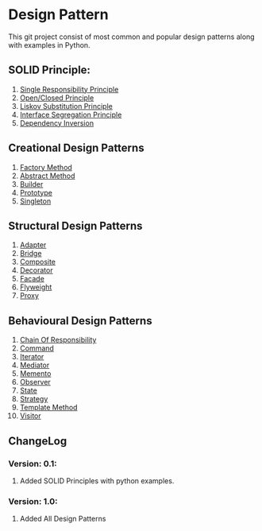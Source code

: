 # Design Pattern

This git project consist of most common and popular 
design patterns along with examples in Python.

## SOLID Principle:

1. [Single Responsibility Principle](./SOLID/1.Single_Reponsibility_Principle)
2. [Open/Closed Principle](./SOLID/2.Open_Close_Principle)
3. [Liskov Substitution Principle](./SOLID/3.Liskov_Substitution_Principle)
4. [Interface Segregation Principle](./SOLID/4.Interface_Segregation_Principle)
5. [Dependency Inversion](./SOLID/5.Dependency_Inversion_Principle)


## Creational Design Patterns

1. [Factory Method](./Creational_Design_Patterns/1.Factory_Method)
2. [Abstract Method](./Creational_Design_Patterns/2.Abstract_Factory)
3. [Builder](./Creational_Design_Patterns/3.Builder)
4. [Prototype](./Creational_Design_Patterns/4.Prototype)
5. [Singleton](./Creational_Design_Patterns/5.Singleton)


## Structural Design Patterns

1. [Adapter](./Structural_Design_Patterns/1.Adapter)
2. [Bridge](./Structural_Design_Patterns/2.Bridge)
3. [Composite](./Structural_Design_Patterns/3.Composite)
4. [Decorator](./Structural_Design_Patterns/4.Decorator)
5. [Facade](./Structural_Design_Patterns/5.Facade)
6. [Flyweight](./Structural_Design_Patterns/6.Flyweight)
7. [Proxy](./Structural_Design_Patterns/7.Proxy)


## Behavioural Design Patterns

1. [Chain Of Responsibility](./Behavioural_Design_Patterns/1.Chain_Of_Responsibility)
2. [Command](./Behavioural_Design_Patterns/2.Command)
3. [Iterator](./Behavioural_Design_Patterns/3.Iterator)
4. [Mediator](./Behavioural_Design_Patterns/4.Mediator)
5. [Memento](./Behavioural_Design_Patterns/5.Memento)
6. [Observer](./Behavioural_Design_Patterns/6.Observer)
7. [State](./Behavioural_Design_Patterns/7.State)
8. [Strategy](./Behavioural_Design_Patterns/8.Strategy)
9. [Template Method](./Behavioural_Design_Patterns/9.Template_Method)
10. [Visitor](./Behavioural_Design_Patterns/10.Visitor)

## ChangeLog

### Version: 0.1:

1. Added SOLID Principles with python examples.

### Version: 1.0:

1. Added All Design Patterns